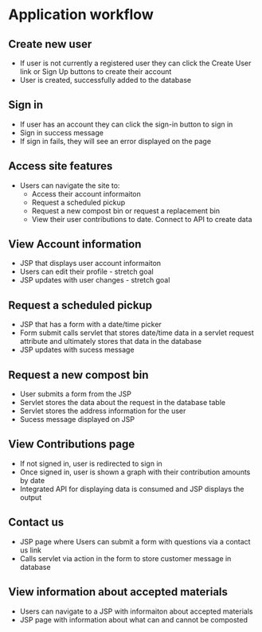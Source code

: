 # Application workflow

## Create new user
- If user is not currently a registered user they can click the Create User link or Sign Up buttons to create their account
- User is created, successfully added to the database

## Sign in
- If user has an account they can click the sign-in button to sign in
- Sign in success message
- If sign in fails, they will see an error displayed on the page

## Access site features
- Users can navigate the site to: 
  - Access their account informaiton
  - Request a scheduled pickup
  - Request a new compost bin or request a replacement bin
  - View their user contributions to date. Connect to API to create data

## View Account information
- JSP that displays user account informaiton
- Users can edit their profile - stretch goal
- JSP updates with user changes - stretch goal

## Request a scheduled pickup
- JSP that has a form with a date/time picker 
- Form submit calls servlet that stores date/time data in a servlet request attribute and ultimately stores that data in the database
- JSP updates with sucess message

## Request a new compost bin
- User submits a form from the JSP
- Servlet stores the data about the request in the database table 
- Servlet stores the address information for the user 
- Sucess message displayed on JSP

## View Contributions page
- If not signed in, user is redirected to sign in
- Once signed in, user is shown a graph with their contribution amounts by date
- Integrated API for displaying data is consumed and JSP displays the output

## Contact us 
- JSP page where Users can submit a form with questions via a contact us link
- Calls servlet via action in the form to store customer message in database

## View information about accepted materials
- Users can navigate to a JSP with informaiton about accepted materials
- JSP page with information about what can and cannot be composted